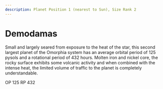 ```yaml
---
description: Planet Position 1 (nearest to Sun), Size Rank 2
---
```


# Demodamas

Small and largely seared from exposure to the heat of the star, this second largest planet of the Omorphia system has an average orbital period of 125 pysols and a rotational period of 432 hours. Molten iron and nickel core, the rocky surface exhibits some volcanic activity and when combined with the intense heat, the limited volume of traffic to the planet is completely understandable.

OP 125 RP 432
